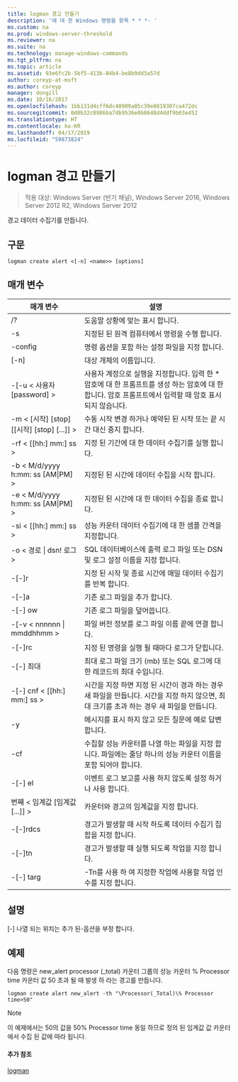 ```yaml
---
title: logman 경고 만들기
description: '에 대 한 Windows 명령을 항목 * * *- '
ms.custom: na
ms.prod: windows-server-threshold
ms.reviewer: na
ms.suite: na
ms.technology: manage-windows-commands
ms.tgt_pltfrm: na
ms.topic: article
ms.assetid: 93e6fc2b-5bf5-413b-84b4-be8b9dd3a57d
author: coreyp-at-msft
ms.author: coreyp
manager: dongill
ms.date: 10/16/2017
ms.openlocfilehash: 1bb131d4cff6dc40909a05c39e0819307ca472dc
ms.sourcegitcommit: 0d0b32c8986ba7db9536e0b8648d4ddf9b03e452
ms.translationtype: HT
ms.contentlocale: ko-KR
ms.lasthandoff: 04/17/2019
ms.locfileid: "59873824"
---
```

# <a name="logman-create-alert"></a>logman 경고 만들기

>적용 대상: Windows Server (반기 채널), Windows Server 2016, Windows Server 2012 R2, Windows Server 2012

경고 데이터 수집기를 만듭니다.  
  
## <a name="syntax"></a>구문  
```  
logman create alert <[-n] <name>> [options]  
```  
## <a name="parameters"></a>매개 변수  
|매개 변수|설명|  
|-------|--------|  
|/?|도움말 상황에 맞는 표시 합니다.|  
|-s <computer name>|지정된 된 원격 컴퓨터에서 명령을 수행 합니다.|  
|-config <value>|명령 옵션을 포함 하는 설정 파일을 지정 합니다.|  
|[-n] <name>|대상 개체의 이름입니다.|  
|-[-u < 사용자 [password] >|사용자 계정으로 실행을 지정합니다. 입력 한 * 암호에 대 한 프롬프트를 생성 하는 암호에 대 한 합니다. 암호 프롬프트에서 입력할 때 암호 표시 되지 않습니다.|  
|-m < [시작] [stop] [[시작] [stop] [...]] >|수동 시작 변경 하거나 예약된 된 시작 또는 끝 시간 대신 중지 합니다.|  
|-rf < [[hh:] mm:] ss >|지정 된 기간에 대 한 데이터 수집기를 실행 합니다.|  
|-b < M/d/yyyy h:mm: ss [AM&#124;PM] >|지정된 된 시간에 데이터 수집을 시작 합니다.|  
|-e < M/d/yyyy h:mm: ss [AM&#124;PM] >|지정된 된 시간에 대 한 데이터 수집을 종료 합니다.|  
|-si < [[hh:] mm:] ss >|성능 카운터 데이터 수집기에 대 한 샘플 간격을 지정합니다.|  
|-o < 경로 &#124; dsn! 로그 >|SQL 데이터베이스에 출력 로그 파일 또는 DSN 및 로그 설정 이름을 지정 합니다.|  
|-[-]r|지정 된 시작 및 종료 시간에 매일 데이터 수집기를 반복 합니다.|  
|-[-]a|기존 로그 파일을 추가 합니다.|  
|-[-] ow|기존 로그 파일을 덮어씁니다.|  
|-[-v < nnnnnn &#124; mmddhhmm >|파일 버전 정보를 로그 파일 이름 끝에 연결 합니다.|  
|-[-]rc <task>|지정 된 명령을 실행 될 때마다 로그가 닫힙니다.|  
|-[-] 최대 <value>|최대 로그 파일 크기 (mb) 또는 SQL 로그에 대 한 레코드의 최대 수입니다.|  
|-[-] cnf < [[hh:] mm:] ss >|시간을 지정 하면 지정 된 시간이 경과 하는 경우 새 파일을 만듭니다. 시간을 지정 하지 않으면, 최대 크기를 초과 하는 경우 새 파일을 만듭니다.|  
|-y|메시지를 표시 하지 않고 모든 질문에 예로 답변 합니다.|  
|-cf <filename>|수집할 성능 카운터를 나열 하는 파일을 지정 합니다. 파일에는 줄당 하나의 성능 카운터 이름을 포함 되어야 합니다.|  
|-[-] el|이벤트 로그 보고를 사용 하지 않도록 설정 하거나 사용 합니다.|  
|번째 < 임계값 [임계값 [...]] >|카운터와 경고의 임계값을 지정 합니다.|  
|-[-]rdcs <name>|경고가 발생할 때 시작 하도록 데이터 수집기 집합을 지정 합니다.|  
|-[-]tn <task>|경고가 발생할 때 실행 되도록 작업을 지정 합니다.|  
|-[-] targ <argument>|-Tn를 사용 하 여 지정한 작업에 사용할 작업 인수를 지정 합니다.|  
## <a name="remarks"></a>설명  
[-] 나열 되는 위치는 추가 된-옵션을 부정 합니다.  
## <a name="BKMK_examples"></a>예제  
다음 명령은 new_alert processor (_total) 카운터 그룹의 성능 카운터 % Processor time 카운터 값 50 초과 될 때 발생 하 라는 경고를 만듭니다.  
```  
logman create alert new_alert -th "\Processor(_Total)\% Processor time>50"  
```  
> [!NOTE]  
> 이 예제에서는 50의 값을 50% Processor time 동일 하므로 정의 된 임계값 값 카운터에서 수집 된 값에 따라 됩니다.  
#### <a name="additional-references"></a>추가 참조  
[logman](logman.md)  
